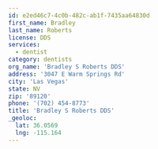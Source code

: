```yaml
---
id: e2ed46c7-4c0b-482c-ab1f-7435aa64830d
first_name: Bradley
last_name: Roberts
license: DDS
services:
  - dentist
category: dentists
org_name: 'Bradley S Roberts DDS'
address: '3047 E Warm Springs Rd'
city: 'Las Vegas'
state: NV
zip: '89120'
phone: '(702) 454-8773'
title: 'Bradley S Roberts DDS'
_geoloc:
  lat: 36.0569
  lng: -115.164
---
```

